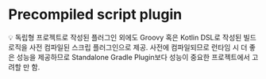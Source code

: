 # Precompiled script plugin

<aside>
💡 독립형 프로젝트로 작성된 플러그인 외에도 Groovy 혹은 Kotlin DSL로 작성된 빌드 로직을 사전 컴파일된 스크립 플러그인으로 제공.
사전에 컴파일되므로 런타임 시 더 좋은 성능을 제공하므로 Standalone Gradle Plugin보다 성능이 중요한 프로젝트에서 고려할 만 함.

</aside>